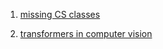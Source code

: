 1. [missing CS classes](https://missing.csail.mit.edu/)

2. [transformers in computer vision](https://www.louisbouchard.ai/will-transformers-replace-cnns-for-vision/)
